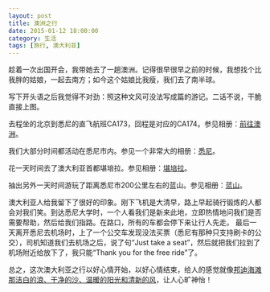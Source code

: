 ```yaml
---
layout: post
title: 澳洲之行
date: 2015-01-12 18:00:00
category: 生活
tags: [旅行, 澳大利亚]
---
```


趁着一次出国开会，我带她去了一趟澳洲。记得很早很早之前的时候，我想找个比我胖的姑娘，一起去南方；如今这个姑娘比我瘦，我们去了南半球。

<!--more-->

写下开头语之后我觉得不对劲：照这种文风可没法写成篇的游记。二话不说，干脆直接上图。

去程坐的北京到悉尼的直飞航班CA173，回程是对应的CA174。参见相册：[前往澳洲](http://xiangce.baidu.com/picture/album/list/d9ad3f1b894c77f6f7e78a29f717f177aefddc7a)。

我们大部分时间都活动在悉尼市内。参见一个非常大的相册：[悉尼](http://xiangce.baidu.com/picture/album/list/af10f88500d623f34fb7415198dfd63d7b2a0f74)。

花一天时间去了澳大利亚首都堪培拉。参见相册：[堪培拉](http://xiangce.baidu.com/picture/album/list/ffc972e0d32140d912bb58ab7d2b912517c6c94b)。

抽出另外一天时间游玩了距离悉尼市200公里左右的蓝山。参见相册：[蓝山](http://xiangce.baidu.com/picture/album/list/650ab735ab359f0748126a07a14ec718884ce6e4)。

澳大利亚人给我留下了很好的印象。刚下飞机是大清早，路上早起骑行锻炼的人都会对我们笑。到达悉尼大学时，一个人看我们是新来此地，立即热情地问我们是否需要帮助，然后给我们指路。在路口，所有的车都会停下来让行人先走。
最后一天离开悉尼去机场时，上了一个公交车发现没法买票（悉尼有那种只支持刷卡的公交），司机知道我们去机场之后，说了句“Just take a seat”，然后就把我们拉到了机场附近给放下了，我只能“Thank you for the free ride”了。

总之，这次澳大利亚之行以好心情开始，以好心情结束，给人的感觉就像[邦迪海滩](http://baike.baidu.com/view/83947.htm)[那洁白的浪、干净的沙、温暖的阳光和清新的风](/images/2015-01-12-sydney-bondi-beach.jpg)，让人心旷神怡！
